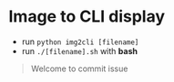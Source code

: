 # Image to CLI display

* run `python img2cli [filename]`
* run `./[filename].sh` with **bash**

> Welcome to commit issue